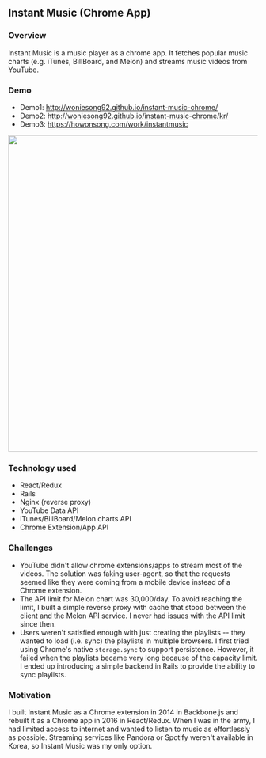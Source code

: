 ## Instant Music (Chrome App)

### Overview

Instant Music is a music player as a chrome app. It fetches popular music charts (e.g. iTunes, BillBoard, and Melon) and streams music videos from YouTube.

### Demo

- Demo1: http://woniesong92.github.io/instant-music-chrome/
- Demo2: http://woniesong92.github.io/instant-music-chrome/kr/
- Demo3: https://howonsong.com/work/instantmusic

<img src="https://media.giphy.com/media/l378bnkmNvUWEiVNe/giphy.gif" width="640px">

### Technology used

- React/Redux
- Rails
- Nginx (reverse proxy)
- YouTube Data API
- iTunes/BillBoard/Melon charts API
- Chrome Extension/App API

### Challenges

- YouTube didn't allow chrome extensions/apps to stream most of the videos. The solution was faking user-agent, so that the requests seemed like they were coming from a mobile device instead of a Chrome extension.
- The API limit for Melon chart was 30,000/day. To avoid reaching the limit, I built a simple reverse proxy with cache that stood between the client and the Melon API service. I never had issues with the API limit since then.
- Users weren't satisfied enough with just creating the playlists -- they wanted to load (i.e. sync) the playlists in multiple browsers. I first tried using Chrome's native `storage.sync` to support persistence. However, it failed when the playlists became very long because of the capacity limit. I ended up introducing a simple backend in Rails to provide the ability to sync playlists.

### Motivation

I built Instant Music as a Chrome extension in 2014 in Backbone.js and rebuilt it as a Chrome app in 2016 in React/Redux. When I was in the army, I had limited access to internet and wanted to listen to music as effortlessly as possible. Streaming services like Pandora or Spotify weren't available in Korea, so Instant Music was my only option.
